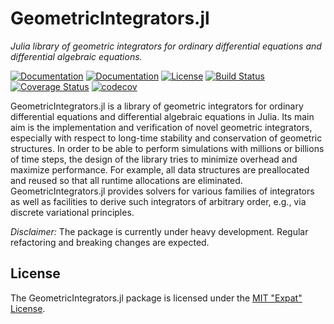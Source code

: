 
# GeometricIntegrators.jl

*Julia library of geometric integrators for ordinary differential equations and differential algebraic equations.*

[![Documentation](https://img.shields.io/badge/docs-stable-blue.svg)](https://ddmgni.github.io/GeometricIntegrators.jl/stable/)
[![Documentation](https://img.shields.io/badge/docs-latest-blue.svg)](https://ddmgni.github.io/GeometricIntegrators.jl/latest/)
[![License](https://img.shields.io/badge/license-MIT-blue.svg)](LICENSE.md)
[![Build Status](https://travis-ci.org/DDMGNI/GeometricIntegrators.jl.svg?branch=master)](https://travis-ci.org/DDMGNI/GeometricIntegrators.jl)
[![Coverage Status](https://coveralls.io/repos/github/DDMGNI/GeometricIntegrators.jl/badge.svg)](https://coveralls.io/github/DDMGNI/GeometricIntegrators.jl)
[![codecov](https://codecov.io/gh/DDMGNI/GeometricIntegrators.jl/branch/master/graph/badge.svg)](https://codecov.io/gh/DDMGNI/GeometricIntegrators.jl)

GeometricIntegrators.jl is a library of geometric integrators for ordinary differential equations and differential algebraic equations in Julia. Its main aim is the implementation and verification of novel geometric integrators, especially with respect to long-time stability and conservation of geometric structures. In order to be able to perform simulations with millions or billions of time steps, the design of the library tries to minimize overhead and maximize performance. For example, all data structures are preallocated and reused so that all runtime allocations are eliminated. GeometricIntegrators.jl provides solvers for various families of integrators as well as facilities to derive such integrators of arbitrary order, e.g., via discrete variational principles.  

*Disclaimer:* The package is currently under heavy development. Regular refactoring and breaking changes are expected.


## License

The GeometricIntegrators.jl package is licensed under the [MIT "Expat" License](LICENSE.md).
